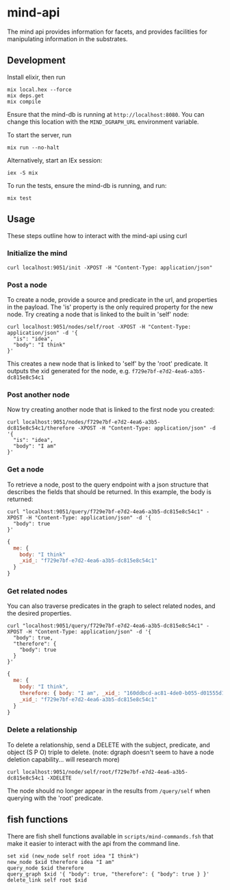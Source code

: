 # mind-api
The mind api provides information for facets, and provides facilities for manipulating information in the substrates.

## Development

Install elixir, then run
```
mix local.hex --force
mix deps.get
mix compile
```

Ensure that the mind-db is running at ```http://localhost:8080```. 
You can change this location with the ```MIND_DGRAPH_URL``` environment variable.

To start the server, run
```
mix run --no-halt
```

Alternatively, start an IEx session:
```
iex -S mix
```

To run the tests, ensure the mind-db is running, and run:
```
mix test
```

## Usage

These steps outline how to interact with the mind-api using curl

### Initialize the mind
```
curl localhost:9051/init -XPOST -H "Content-Type: application/json"
```

### Post a node

To create a node, provide a source and predicate in the url, and properties in the payload. 
The 'is' property is the only required property for the new node. Try creating a node
that is linked to the built in 'self' node:

```
curl localhost:9051/nodes/self/root -XPOST -H "Content-Type: application/json" -d '{ 
  "is": "idea", 
  "body": "I think" 
}'
```
This creates a new node that is linked to 'self' by the 'root' predicate. 
It outputs the xid generated for the node, e.g. ```f729e7bf-e7d2-4ea6-a3b5-dc815e8c54c1```

### Post another node

Now try creating another node that is linked to the first node you created:

```
curl localhost:9051/nodes/f729e7bf-e7d2-4ea6-a3b5-dc815e8c54c1/therefore -XPOST -H "Content-Type: application/json" -d '{
  "is": "idea",
  "body": "I am" 
}'
```


### Get a node

To retrieve a node, post to the query endpoint with a json structure that describes the fields that should be returned.
In this example, the body is returned:
```
curl "localhost:9051/query/f729e7bf-e7d2-4ea6-a3b5-dc815e8c54c1" -XPOST -H "Content-Type: application/json" -d '{
  "body": true
}'
```
```javascript
{
  me: {
    body: "I think"
    _xid_: "f729e7bf-e7d2-4ea6-a3b5-dc815e8c54c1"
  }
}
```


### Get related nodes

You can also traverse predicates in the graph to select related nodes, and the desired properties.

```
curl "localhost:9051/query/f729e7bf-e7d2-4ea6-a3b5-dc815e8c54c1" -XPOST -H "Content-Type: application/json" -d '{
  "body": true,
  "therefore": {
    "body": true
  }
}'
```
```javascript
{
  me: {
    body: "I think",
    therefore: { body: "I am", _xid_: "160ddbcd-ac81-4de0-b055-d01555d1a59c" },
    _xid_: "f729e7bf-e7d2-4ea6-a3b5-dc815e8c54c1"
  }
}
```

### Delete a relationship

To delete a relationship, send a DELETE with the subject, predicate, and object (S P O) triple to delete. 
(note: dgraph doesn't seem to have a node deletion capability... will research more)

```
curl localhost:9051/node/self/root/f729e7bf-e7d2-4ea6-a3b5-dc815e8c54c1 -XDELETE
```

The node should no longer appear in the results from ```/query/self``` when querying with the 'root' predicate.


## fish functions

There are fish shell functions available in ```scripts/mind-commands.fsh``` that make
it easier to interact with the api from the command line. 

```
set xid (new_node self root idea "I think")
new_node $xid therefore idea "I am"
query_node $xid therefore
query_graph $xid '{ "body": true, "therefore": { "body": true } }'
delete_link self root $xid
```